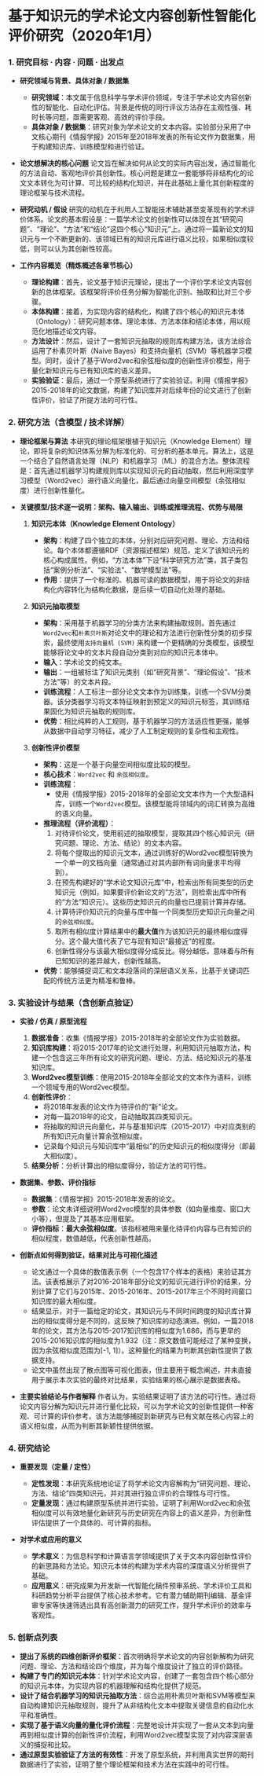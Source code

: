 # 基于知识元的学术论文内容创新性智能化评价研究（2020年1月）

### 1. 研究目标 · 内容 · 问题 · 出发点
- **研究领域与背景、具体对象 / 数据集**
  - **研究领域**：本文属于信息科学与学术评价领域，专注于学术论文内容创新性的智能化、自动化评估。背景是传统的同行评议方法存在主观性强、耗时长等问题，亟需更客观、高效的评价手段。
  - **具体对象 / 数据集**：研究对象为学术论文的文本内容。实验部分采用了中文核心期刊《情报学报》2015年至2018年发表的所有论文作为数据集，用于构建知识库、训练模型和进行验证。

- **论文想解决的核心问题**
  论文旨在解决如何从论文的实际内容出发，通过智能化的方法自动、客观地评价其创新性。核心问题是建立一套能够将非结构化的论文文本转化为可计算、可比较的结构化知识，并在此基础上量化其创新程度的理论框架与技术流程。

- **研究动机 / 假设**
  研究的动机在于利用人工智能技术辅助甚至变革现有的学术评价体系。论文的基本假设是：一篇学术论文的创新性可以体现在其“研究问题”、“理论”、“方法”和“结论”这四个核心“知识元”上。通过将一篇新论文的知识元与一个不断更新的、该领域已有的知识元库进行语义比较，如果相似度较低，则可以认为其创新性较高。

- **工作内容概览（精炼概述各章节核心）**
  - **理论构建**：首先，论文基于知识元理论，提出了一个评价学术论文内容创新的总体框架。该框架将评价任务分解为智能化识别、抽取和比对三个步骤。
  - **本体构建**：接着，为实现内容的结构化，构建了四个核心的知识元本体（Ontology）：研究问题本体、理论本体、方法本体和结论本体，用以规范化地描述论文内容。
  - **方法设计**：然后，设计了一套知识元抽取的规则库构建方法，该方法综合运用了朴素贝叶斯（Naive Bayes）和支持向量机（SVM）等机器学习模型。同时，设计了基于Word2vec和余弦相似度的创新性评价模型，用于量化新知识元与已有知识库的语义差异。
  - **实验验证**：最后，通过一个原型系统进行了实验验证。利用《情报学报》2015-2018年的论文数据，构建了知识库并对后续年份的论文进行了创新性评价，验证了所提方法的可行性。

### 2. 研究方法（含模型 / 技术详解）
- **理论框架与算法**
  本研究的理论框架根植于知识元（Knowledge Element）理论，即将复杂的知识体系分解为标准化的、可分析的基本单元。算法上，这是一个结合了自然语言处理（NLP）和机器学习（ML）的混合方法。整体流程是：首先通过机器学习构建规则库以实现知识元的自动抽取，然后利用深度学习模型（Word2vec）进行语义向量化，最后通过向量空间模型（余弦相似度）进行创新性量化。

- **关键模型/技术逐一说明：架构、输入输出、训练或推理流程、优势与局限**
  1.  **知识元本体（Knowledge Element Ontology）**
      - **架构**：构建了四个独立的本体，分别对应研究问题、理论、方法和结论。每个本体都遵循RDF（资源描述框架）规范，定义了该知识元的核心构成属性。例如，“方法本体”下设“科学研究方法”类，其子类包括“案例分析法”、“实验法”、“数学模型法”等。
      - **作用**：提供了一个标准的、机器可读的数据模型，用于将论文的非结构化内容转化为结构化数据，是后续一切自动化处理的基础。

  2.  **知识元抽取模型**
      - **架构**：采用基于机器学习的分类方法来构建抽取规则。首先通过`Word2vec`和`朴素贝叶斯`对论文中的理论和方法进行创新性分类的初步探索，最终使用`支持向量机 (SVM)` 来构建一个更精确的分类模型，该模型能够将论文中的文本片段自动分类到对应的知识元本体中。
      - **输入**：学术论文的纯文本。
      - **输出**：一组被标注了知识元类别（如“研究背景”、“理论假设”、“技术方法”等）的文本片段。
      - **训练流程**：人工标注一部分论文文本作为训练集，训练一个SVM分类器。该分类器学习将文本特征映射到预定义的知识元标签，其训练结果固化为知识元抽取的规则库。
      - **优势**：相比纯粹的人工规则，基于机器学习的方法适应性更强，能够从数据中自动学习特征，减少了人工制定规则的复杂性和主观性。

  3.  **创新性评价模型**
      - **架构**：这是一个基于向量空间相似度比较的模型。
      - **核心技术**：`Word2vec` 和 `余弦相似度`。
      - **训练流程**：
        - 使用《情报学报》2015-2018年的全部论文文本作为一个大型语料库，训练一个`Word2vec`模型。该模型能将领域内的词汇转换为高维的语义向量。
      - **推理流程（评价流程）**：
        1.  对待评价论文，使用前述的抽取模型，提取其四个核心知识元（研究问题、理论、方法、结论）的文本内容。
        2.  将每个提取出的知识元文本，通过训练好的Word2vec模型转换为一个单一的文档向量（通常通过对其内部所有词向量求平均得到）。
        3.  在预先构建好的“学术论文知识元库”中，检索出所有同类型的历史知识元（例如，如果要评价新论文的“方法”，则检索出库中所有的“方法”知识元）。这些历史知识元的向量也已提前计算并存储。
        4.  计算待评价知识元的向量与库中每一个同类型历史知识元向量之间的`余弦相似度`。
        5.  取所有相似度计算结果中的**最大值**作为该知识元的最终相似度得分。这个最大值代表了它与现有知识“最接近”的程度。
        6.  创新性得分与该最大相似度得分成反比。得分越低，意味着与所有已知知识的差异越大，创新性越高。
      - **优势**：能够捕捉词汇和文本段落间的深层语义关系，比基于关键词匹配的传统方法更为精准和鲁棒。

### 3. 实验设计与结果（含创新点验证）
- **实验 / 仿真 / 原型流程**
  1.  **数据准备**：收集《情报学报》2015-2018年的全部论文作为实验数据。
  2.  **知识库构建**：将2015-2017年的论文进行处理，利用知识元抽取方法，构建一个包含这三年所有论文的研究问题、理论、方法、结论知识元的基准知识库。
  3.  **Word2vec模型训练**：使用2015-2018年全部论文的文本作为语料，训练一个领域专用的Word2vec模型。
  4.  **创新性评价**：
      - 将2018年发表的论文作为待评价的“新”论文。
      - 对每一篇2018年的论文，自动抽取其四类知识元。
      - 将抽取的知识元向量化，并与基准知识库（2015-2017）中对应类别的所有知识元向量计算余弦相似度。
      - 记录每个知识元与知识库中“最相似”的历史知识元的相似度得分（即最大相似度）。
  5.  **结果分析**：分析计算出的相似度得分，验证方法的可行性。

- **数据集、参数、评价指标**
  - **数据集**：《情报学报》2015-2018年发表的论文。
  - **参数**：论文未详细说明Word2vec模型的具体参数（如向量维度、窗口大小等），但提及了其基本应用框架。
  - **评价指标**：**最大余弦相似度**。该指标被用来量化待评价内容与已有知识的相似程度，数值越低，代表创新性越高。

- **创新点如何得到验证，结果对比与可视化描述**
  - 论文通过一个具体的数值表示例（一个包含17个样本的表格）来验证其方法。该表格展示了对2016-2018年部分论文的知识元进行评价的结果，分别计算了它们与2015年、2015-2016年、2015-2017年三个不同时间窗口知识库的最大相似度。
  - 结果显示，对于一篇给定的论文，其知识元与不同时间跨度的知识库计算出的相似度得分是不同的，这反映了知识库的动态演进。例如，一篇2018年的论文，其方法与2015-2017知识库的相似度为1.686，而与更早的2015-2016知识库的相似度为1.932（注：原文数值可能经过了某种变换，因为余弦相似度范围为[-1, 1]）。这种量化的结果为判断其创新性提供了数据支持。
  - 论文中虽然出现了散点图等可视化图表，但主要用于概念阐述，并未直接用于展示本次实验的最终对比结果，实验结果的核心展示是数据表格。

- **主要实验结论与作者解释**
  作者认为，实验结果证明了该方法的可行性。通过将论文内容分解为知识元并进行量化比较，可以为学术论文的创新性提供一种客观、可计算的评价参考。该方法能够捕捉到新研究与已有文献在核心内容上的语义相似度，从而为判断其新颖性提供依据。

### 4. 研究结论
- **重要发现（定量 / 定性）**
  - **定性发现**：本研究系统地论证了将学术论文内容解构为“研究问题、理论、方法、结论”四类知识元，并对其进行独立评价的合理性与可行性。
  - **定量发现**：通过构建原型系统并进行实验，证明了利用Word2vec和余弦相似度可以有效地量化新研究与历史研究在内容上的语义差异，为创新性评估提供了一个具体的、可计算的指标。

- **对学术或应用的意义**
  - **学术意义**：为信息科学和计算语言学领域提供了关于文本内容创新性评价的新思路和方法论。知识元本体的构建为学术内容的深度语义分析提供了基础。
  - **应用意义**：研究成果为开发新一代智能化稿件预审系统、学术评价工具和科研趋势分析平台提供了核心技术参考。它有潜力辅助期刊编辑、基金评审专家等快速筛选出具有高创新潜力的研究工作，提升学术评价的效率与客观性。

### 5. 创新点列表
- **提出了系统的四维创新评价框架**：首次明确将学术论文的内容创新解构为研究问题、理论、方法和结论四个维度，并为每个维度设计了独立的评价路径。
- **构建了专门的知识元本体**：针对学术论文内容，创建了一套包含四个核心部分的知识元本体，为实现内容的机器理解和结构化提供了规范。
- **设计了结合机器学习的知识元抽取方法**：综合运用朴素贝叶斯和SVM等模型来自动构建知识元抽取规则，提升了从非结构化文本中提取关键信息的自动化水平和准确性。
- **实现了基于语义向量的量化评价流程**：完整地设计并实现了一套从文本到向量再到相似度计算的创新性评价流程，利用Word2vec模型实现了对内容深层语义的捕捉和比较。
- **通过原型实验验证了方法的有效性**：开发了原型系统，并利用真实世界的期刊数据进行了实验，证明了整个理论框架和技术方法在实践中的可行性。